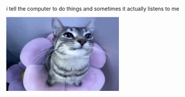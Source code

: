 i tell the computer to do things and sometimes it actually listens to me
<!--START_SECTION:update_image-->
<img src=https://raw.githubusercontent.com/sneakykestrel/sneakykestrel/main/.github/images/the-flower.png height="" width="300" align=left alt=kitty />
<!--END_SECTION:update_image-->

